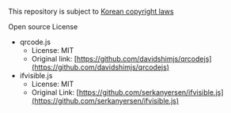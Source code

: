 This repository is subject to [Korean copyright laws](https://www.law.go.kr/%EB%B2%95%EB%A0%B9/%EC%A0%80%EC%9E%91%EA%B6%8C%EB%B2%95)

Open source License

-   qrcode.js
    -   License: MIT
    -   Original link: [https://github.com/davidshimjs/qrcodejs](https://github.com/davidshimjs/qrcodejs)
-   ifvisible.js
    -   License: MIT
    -   Original Link: [https://github.com/serkanyersen/ifvisible.js](https://github.com/serkanyersen/ifvisible.js)
